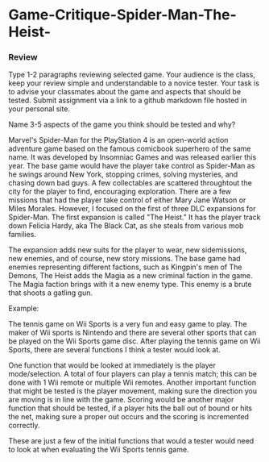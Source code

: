 # Game-Critique-Spider-Man-The-Heist-

### Review

Type 1-2 paragraphs reviewing selected game. Your audience is the class, keep your review simple and understandable to a novice tester. Your task is to advise your classmates about the game and aspects that should be tested. Submit assignment via a link to a github markdown file hosted in your personal site. 

Name 3-5 aspects of the game you think should be tested and why?

Marvel's Spider-Man for the PlayStation 4 is an open-world action adventure game based on the famous comicbook superhero of the same name. It was developed by Insomniac Games and was released earlier this year. The base game would have the player take control as Spider-Man as he swings around New York, stopping crimes, solving mysteries, and chasing down bad guys. A few collectables are scattered throughtout the city for the player to find, encouraging exploration. There are a few missions that had the player take control of either Mary Jane Watson or Miles Morales. However, I focused on the first of three DLC expansions for Spider-Man. The first expansion is called "The Heist." It has the player track down Felicia Hardy, aka The Black Cat, as she steals from various mob families. 

The expansion adds new suits for the player to wear, new sidemissions, new enemies, and of course, new story missions. The base game had enemies representing different factions, such as Kingpin's men of The Demons, The Heist adds the Magia as a new criminal faction in the game. The Magia faction brings with it a new enemy type. This enemy is a brute that shoots a gatling gun.

Example: 

The tennis game on Wii Sports is a very fun and easy game to play. The maker of Wii sports is Nintendo and there are several other sports that can be played on the Wii Sports game disc. After playing the tennis game on Wii Sports, there are several functions I think a tester would look at.

One function that would be looked at immediately is the player mode/selection. A total of four players can play a tennis match; this can be done with 1 Wii remote or multiple Wii remotes. Another important function that might be tested is the player movement, making sure the direction you are moving is in line with the game.  Scoring would be another major function that should be tested, if a player hits the ball out of bound or hits the net, making sure a proper out occurs and the scoring is incremented correctly.

These are just a few of the initial functions that would a tester would need to look at when evaluating the Wii Sports tennis game. 
